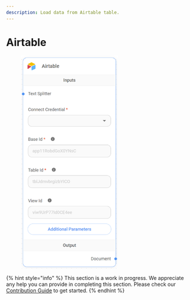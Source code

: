 ```yaml
---
description: Load data from Airtable table.
---
```


# Airtable

<figure><img src="../../../.gitbook/assets/image (1) (1) (1) (1) (1) (1).png" alt="" width="265"><figcaption></figcaption></figure>

{% hint style="info" %}
This section is a work in progress. We appreciate any help you can provide in completing this section. Please check our [Contribution Guide](https://toi500.gitbook.io/flowise-docs/contributing) to get started.
{% endhint %}
